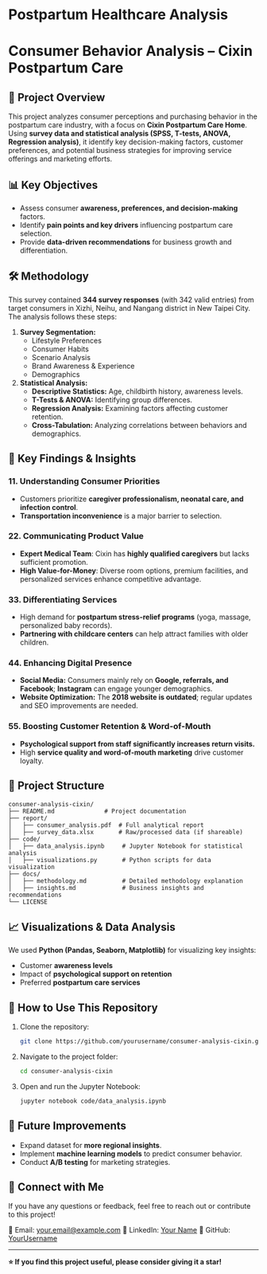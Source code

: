 # Postpartum Healthcare Analysis
# Consumer Behavior Analysis – Cixin Postpartum Care

## 📌 Project Overview
This project analyzes consumer perceptions and purchasing behavior in the postpartum care industry, with a focus on **Cixin Postpartum Care Home**. Using **survey data and statistical analysis (SPSS, T-tests, ANOVA, Regression analysis)**, it identify key decision-making factors, customer preferences, and potential business strategies for improving service offerings and marketing efforts.

## 📊 Key Objectives
- Assess consumer **awareness, preferences, and decision-making** factors.
- Identify **pain points and key drivers** influencing postpartum care selection.
- Provide **data-driven recommendations** for business growth and differentiation.

## 🛠️ Methodology
This survey contained **344 survey responses** (with 342 valid entries) from target consumers in Xizhi, Neihu, and Nangang district in New Taipei City. The analysis follows these steps:

1. **Survey Segmentation:**
   - Lifestyle Preferences
   - Consumer Habits
   - Scenario Analysis
   - Brand Awareness & Experience
   - Demographics
2. **Statistical Analysis:**
   - **Descriptive Statistics:** Age, childbirth history, awareness levels.
   - **T-Tests & ANOVA:** Identifying group differences.
   - **Regression Analysis:** Examining factors affecting customer retention.
   - **Cross-Tabulation:** Analyzing correlations between behaviors and demographics.

## 🔑 Key Findings & Insights
### 1️1. Understanding Consumer Priorities
- Customers prioritize **caregiver professionalism, neonatal care, and infection control**.
- **Transportation inconvenience** is a major barrier to selection.

### 2️2. Communicating Product Value
- **Expert Medical Team**: Cixin has **highly qualified caregivers** but lacks sufficient promotion.
- **High Value-for-Money**: Diverse room options, premium facilities, and personalized services enhance competitive advantage.

### 3️3. Differentiating Services
- High demand for **postpartum stress-relief programs** (yoga, massage, personalized baby records).
- **Partnering with childcare centers** can help attract families with older children.

### 4️4. Enhancing Digital Presence
- **Social Media:** Consumers mainly rely on **Google, referrals, and Facebook**; **Instagram** can engage younger demographics.
- **Website Optimization:** The **2018 website is outdated**; regular updates and SEO improvements are needed.

### 5️5. Boosting Customer Retention & Word-of-Mouth
- **Psychological support from staff significantly increases return visits.**
- High **service quality and word-of-mouth marketing** drive customer loyalty.

## 📂 Project Structure
```
consumer-analysis-cixin/
├── README.md              # Project documentation
├── report/
│   ├── consumer_analysis.pdf  # Full analytical report
│   ├── survey_data.xlsx       # Raw/processed data (if shareable)
├── code/
│   ├── data_analysis.ipynb     # Jupyter Notebook for statistical analysis
│   ├── visualizations.py       # Python scripts for data visualization
├── docs/
│   ├── methodology.md          # Detailed methodology explanation
│   ├── insights.md             # Business insights and recommendations
└── LICENSE
```

## 📈 Visualizations & Data Analysis
We used **Python (Pandas, Seaborn, Matplotlib)** for visualizing key insights:
- Customer **awareness levels**
- Impact of **psychological support on retention**
- Preferred **postpartum care services**

## 🚀 How to Use This Repository
1. Clone the repository:
   ```sh
   git clone https://github.com/yourusername/consumer-analysis-cixin.git
   ```
2. Navigate to the project folder:
   ```sh
   cd consumer-analysis-cixin
   ```
3. Open and run the Jupyter Notebook:
   ```sh
   jupyter notebook code/data_analysis.ipynb
   ```

## 📢 Future Improvements
- Expand dataset for **more regional insights**.
- Implement **machine learning models** to predict consumer behavior.
- Conduct **A/B testing** for marketing strategies.

## 🔗 Connect with Me
If you have any questions or feedback, feel free to reach out or contribute to this project!

📧 Email: [your.email@example.com](mailto:your.email@example.com)
🔗 LinkedIn: [Your Name](https://www.linkedin.com/in/yourprofile)
🐙 GitHub: [YourUsername](https://github.com/yourusername)

---
**⭐ If you find this project useful, please consider giving it a star!**
